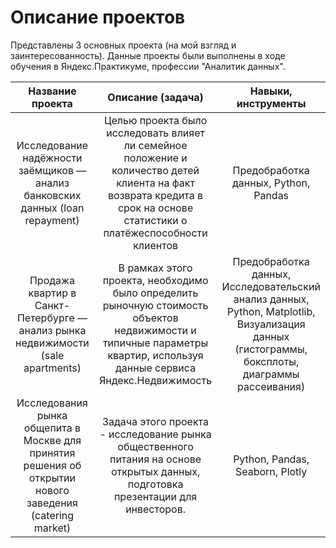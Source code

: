 # Описание проектов

Представлены 3 основных проекта (на мой взгляд и заинтересованность). Данные проекты были выполнены в ходе обучения в Яндекс.Практикуме, профессии "Аналитик данных".

| Название проекта | Описание (задача) | Навыки, инструменты |
| :--------------------: | :---------------------: |:---------------------------:|
| Исследование надёжности заёмщиков — анализ банковских данных (loan repayment) | Целью проекта было исследовать влияет ли семейное положение и количество детей клиента на факт возврата кредита в срок на основе статистики о платёжеспособности клиентов | Предобработка данных, Python, Pandas |
| Продажа квартир в Санкт-Петербурге — анализ рынка недвижимости (sale apartments) | В рамках этого проекта, необходимо было определить рыночную стоимость объектов недвижимости и типичные параметры квартир, используя данные сервиса Яндекс.Недвижимость | Предобработка данных, Исследовательский анализ данных, Python, Matplotlib, Визуализация данных (гистограммы, боксплоты, диаграммы рассеивания) |
| Исследования рынка общепита в Москве для принятия решения об открытии нового заведения (catering market) | Задача этого проекта - исследование рынка общественного питания на основе открытых данных, подготовка презентации для инвесторов. | Python, Pandas, Seaborn, Plotly |

